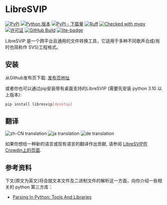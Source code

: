 # LibreSVIP

[![PyPi](https://img.shields.io/pypi/v/libresvip)](https://pypi.org/project/libresvip/)
[![Python 版本](https://img.shields.io/pypi/pyversions/libresvip.svg)](https://pypi.org/project/libresvip/)
[![PyPI - 下载量](https://static.pepy.tech/badge/libresvip/month)](https://pypi.org/project/libresvip/)
[![Ruff](https://img.shields.io/endpoint?url=https://raw.githubusercontent.com/astral-sh/ruff/main/assets/badge/v2.json)](https://github.com/astral-sh/ruff)
[![Checked with mypy](https://www.mypy-lang.org/static/mypy_badge.svg)](https://mypy-lang.org/)
[![许可证](https://img.shields.io/pypi/l/libresvip?color=blue)](https://opensource.org/licenses/MIT)
[![GitHub Build](https://img.shields.io/github/actions/workflow/status/SoulMelody/LibreSVIP/package.yml?label=packaging)](https://github.com/SoulMelody/LibreSVIP/actions/workflows/package.yml?query=workflow%3APackaging)
[![lite-badge](https://jupyterlite.rtfd.io/en/latest/_static/badge.svg)](https://soulmelody.github.io/libresvip-pwa/lab/index.html)

LibreSVIP 是一个跨平台且通用的文件转换工具，它适用于多种不同歌声合成(有时也简称作 SVS)工程格式。

## 安装

从Github发布页下载: [发布页地址](https://github.com/SoulMelody/LibreSVIP/releases)

或者你也可以通过pip安装带有桌面支持的LibreSVIP (需要先安装 python 3.10 以上版本):

```bash
pip install libresvip[desktop]
```

## 翻译

![zh-CN translation](https://img.shields.io/badge/dynamic/json?color=blue&label=zh-CN&style=flat&logo=crowdin&query=%24.progress%5B2%5D.data.translationProgress&url=https%3A%2F%2Fbadges.awesome-crowdin.com%2Fstats-16219268-645830.json)
![ja translation](https://img.shields.io/badge/dynamic/json?color=blue&label=ja&style=flat&logo=crowdin&query=%24.progress%5B1%5D.data.translationProgress&url=https%3A%2F%2Fbadges.awesome-crowdin.com%2Fstats-16219268-645830.json)
![de translation](https://img.shields.io/badge/dynamic/json?color=blue&label=de&style=flat&logo=crowdin&query=%24.progress%5B0%5D.data.translationProgress&url=https%3A%2F%2Fbadges.awesome-crowdin.com%2Fstats-16219268-645830.json)

如果你想给一种新的语言或现有语言的翻译作出贡献, 请参阅 [LibreSVIP在Crowdin上的页面](https://zh.crowdin.com/project/libresvip).

## 参考资料

下文(原文为英文)将会就文本文件及二进制文件的解析这一方面，向你介绍一些相关的 python 第三方库：

- [Parsing In Python: Tools And Libraries](https://tomassetti.me/parsing-in-python/)
